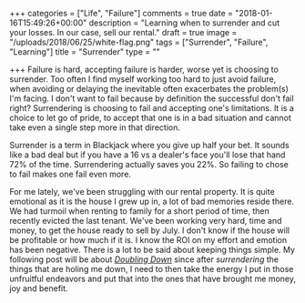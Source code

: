 +++
categories = ["Life", "Failure"]
comments = true
date = "2018-01-16T15:49:26+00:00"
description = "Learning when to surrender and cut your losses. In our case, sell our rental."
draft = true
image = "/uploads/2018/06/25/white-flag.png"
tags = ["Surrender", "Failure", "Learning"]
title = "Surrender"
type = ""

+++
Failure is hard, accepting failure is harder, worse yet is choosing to surrender. Too often I find myself working too hard to just avoid failure, when avoiding or delaying the inevitable often exacerbates the problem(s) I'm facing. I don't want to fail because by definition the successful don't fail right? Surrendering is choosing to fail and accepting one's limitations. It is a choice to let go of pride, to accept that one is in a bad situation and cannot take even a single step more in that direction. 

Surrender is a term in Blackjack where you give up half your bet. It sounds like a bad deal but if you have a 16 vs a dealer's face you'll lose that hand 72% of the time. Surrendering actually saves you 22%. So failing to chose to fail makes one fail even more.

For me lately, we've been struggling with our rental property. It is quite emotional as it is the house I grew up in, a lot of bad memories reside there. We had turmoil when renting to family for a short period of time, then recently evicted the last tenant. We've been working very hard, time and money, to get the house ready to sell by July. I don't know if the house will be profitable or how much if it is. I know the ROI on my effort and emotion has been negative. There is a lot to be said about keeping things simple. My following post will be about [_Doubling Down_](www.bettingonsuccess.com/post/doubling-down/ "Doubling Down") since after _surrendering_ the things that are holing me down, I need to then take the energy I put in those unfruitful endeavors and put that into the ones that have brought me money, joy and benefit.